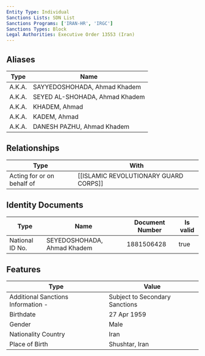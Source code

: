 ```yaml
---
Entity Type: Individual
Sanctions Lists: SDN List
Sanctions Programs: ['IRAN-HR', 'IRGC']
Sanctions Types: Block
Legal Authorities: Executive Order 13553 (Iran)
---
```


## Aliases
| Type  | Name      | 
|-------|-----------|
| A.K.A. | SAYYEDOSHOHADA, Ahmad Khadem |
| A.K.A. | SEYED AL-SHOHADA, Ahmad Khadem |
| A.K.A. | KHADEM, Ahmad |
| A.K.A. | KADEM, Ahmad |
| A.K.A. | DANESH PAZHU, Ahmad Khadem |

## Relationships
| Type  | With      | 
|-------|-----------|
| Acting for or on behalf of | [[ISLAMIC REVOLUTIONARY GUARD CORPS]] |

## Identity Documents
| Type  | Name      | Document Number | Is valid |
|-------|-----------|-----------------|----------|
| National ID No. | SEYEDOSHOHADA, Ahmad Khadem | 1881506428 | true |

## Features
| Type  | Value      |
|-------|------------|
| Additional Sanctions Information - | Subject to Secondary Sanctions |
| Birthdate | 27 Apr 1959 |
| Gender | Male |
| Nationality Country | Iran |
| Place of Birth | Shushtar, Iran |
